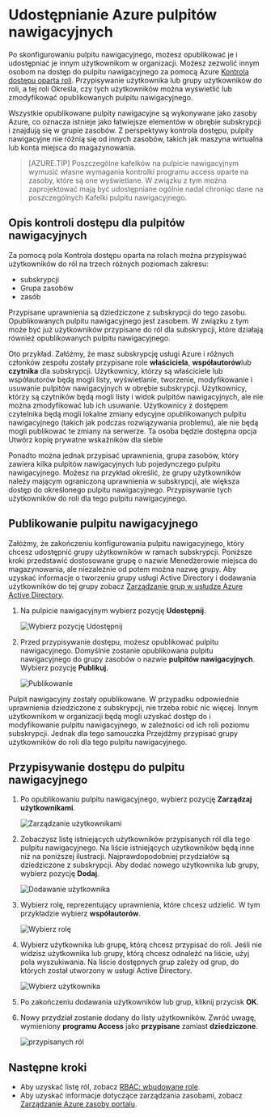 <properties
   pageTitle="Azure portalu pulpitu nawigacyjnego w programie access | Microsoft Azure"
   description="W tym artykule wyjaśniono, jak korzystać z pulpitu nawigacyjnego w portalu Azure."
   services="azure-portal"
   documentationCenter=""
   authors="tfitzmac"
   manager="timlt"
   editor="tysonn"/>

<tags
   ms.service="multiple"
   ms.devlang="NA"
   ms.topic="article"
   ms.tgt_pltfrm="NA"
   ms.workload="na"
   ms.date="08/01/2016"
   ms.author="tomfitz"/>

# <a name="sharing-azure-dashboards"></a>Udostępnianie Azure pulpitów nawigacyjnych

Po skonfigurowaniu pulpitu nawigacyjnego, możesz opublikować je i udostępniać je innym użytkownikom w organizacji. Możesz zezwolić innym osobom na dostęp do pulpitu nawigacyjnego za pomocą Azure [Kontrola dostępu oparta roli](../active-directory/role-based-access-control-configure.md). Przypisywanie użytkownika lub grupy użytkowników do roli, a tej roli Określa, czy tych użytkowników można wyświetlić lub zmodyfikować opublikowanych pulpitu nawigacyjnego. 

Wszystkie opublikowane pulpity nawigacyjne są wykonywane jako zasoby Azure, co oznacza istnieje jako łatwiejsze elementów w obrębie subskrypcji i znajdują się w grupie zasobów.  Z perspektywy kontrola dostępu, pulpity nawigacyjne nie różnią się od innych zasobów, takich jak maszyna wirtualna lub konta miejsca do magazynowania.

> [AZURE.TIP] Poszczególne kafelków na pulpicie nawigacyjnym wymusić własne wymagania kontrolki programu access oparte na zasoby, które są one wyświetlane.  W związku z tym można zaprojektować mają być udostępniane ogólnie nadal chroniąc dane na poszczególnych Kafelki pulpitu nawigacyjnego.

## <a name="understanding-access-control-for-dashboards"></a>Opis kontroli dostępu dla pulpitów nawigacyjnych

Za pomocą pola Kontrola dostępu oparta na rolach można przypisywać użytkowników do ról na trzech różnych poziomach zakresu:

- subskrypcji
- Grupa zasobów
- zasób

Przypisane uprawnienia są dziedziczone z subskrypcji do tego zasobu. Opublikowanych pulpitu nawigacyjnego jest zasobem. W związku z tym może być już użytkowników przypisane do ról dla subskrypcji, które działają również opublikowanych pulpitu nawigacyjnego. 

Oto przykład.  Załóżmy, że masz subskrypcję usługi Azure i różnych członków zespołu zostały przypisane role **właściciela**, **współautorów**lub **czytnika** dla subskrypcji. Użytkownicy, którzy są właściciele lub współautorów będą mogli listy, wyświetlanie, tworzenie, modyfikowanie i usuwanie pulpitów nawigacyjnych w obrębie subskrypcji.  Użytkownicy, którzy są czytników będą mogli listy i widok pulpitów nawigacyjnych, ale nie można zmodyfikować lub ich usuwanie.  Użytkownicy z dostępem czytelnika będą mogli lokalne zmiany edycyjne opublikowanych pulpitu nawigacyjnego (takich jak podczas rozwiązywania problemu), ale nie będą mogli publikować te zmiany na serwerze.  Ta osoba będzie dostępna opcja Utwórz kopię prywatne wskaźników dla siebie

Ponadto można jednak przypisać uprawnienia, grupa zasobów, który zawiera kilka pulpitów nawigacyjnych lub pojedynczego pulpitu nawigacyjnego. Możesz na przykład określić, że grupy użytkowników należy mającym ograniczoną uprawnienia w subskrypcji, ale większa dostęp do określonego pulpitu nawigacyjnego. Przypisywanie tych użytkowników do roli dla tego pulpitu nawigacyjnego. 

## <a name="publish-dashboard"></a>Publikowanie pulpitu nawigacyjnego

Załóżmy, że zakończeniu konfigurowania pulpitu nawigacyjnego, który chcesz udostępnić grupy użytkowników w ramach subskrypcji. Poniższe kroki przedstawić dostosowane grupę o nazwie Menedżerowie miejsca do magazynowania, ale niezależnie od potem można nazwę grupy. Aby uzyskać informacje o tworzeniu grupy usługi Active Directory i dodawania użytkowników do tej grupy zobacz [Zarządzanie grup w usłudze Azure Active Directory](../active-directory/active-directory-accessmanagement-manage-groups.md).

1. Na pulpicie nawigacyjnym wybierz pozycję **Udostępnij**.

     ![Wybierz pozycję Udostępnij](./media/azure-portal-dashboard-share-access/select-share.png)

2. Przed przypisywanie dostępu, możesz opublikować pulpitu nawigacyjnego. Domyślnie zostanie opublikowana pulpitu nawigacyjnego do grupy zasobów o nazwie **pulpitów nawigacyjnych**. Wybierz pozycję **Publikuj**.

     ![Publikowanie](./media/azure-portal-dashboard-share-access/publish.png)

Pulpit nawigacyjny zostały opublikowane. W przypadku odpowiednie uprawnienia dziedziczone z subskrypcji, nie trzeba robić nic więcej. Innym użytkownikom w organizacji będą mogli uzyskać dostęp do i modyfikowanie pulpitu nawigacyjnego, w zależności od ich roli poziomu subskrypcji. Jednak dla tego samouczka Przejdźmy przypisać grupy użytkowników do roli dla tego pulpitu nawigacyjnego.

## <a name="assign-access-to-a-dashboard"></a>Przypisywanie dostępu do pulpitu nawigacyjnego

1. Po opublikowaniu pulpitu nawigacyjnego, wybierz pozycję **Zarządzaj użytkownikami**.

     ![Zarządzanie użytkownikami](./media/azure-portal-dashboard-share-access/manage-users.png)

2. Zobaczysz listę istniejących użytkowników przypisanych ról dla tego pulpitu nawigacyjnego. Na liście istniejących użytkowników będą inne niż na poniższej ilustracji. Najprawdopodobniej przydziałów są dziedziczone z subskrypcji. Aby dodać nowego użytkownika lub grupy, wybierz pozycję **Dodaj**.

     ![Dodawanie użytkownika](./media/azure-portal-dashboard-share-access/existing-users.png)

3. Wybierz rolę, reprezentujący uprawnienia, które chcesz udzielić. W tym przykładzie wybierz **współautorów**.

     ![Wybierz rolę](./media/azure-portal-dashboard-share-access/select-role.png)

4. Wybierz użytkownika lub grupę, którą chcesz przypisać do roli. Jeśli nie widzisz użytkownika lub grupy, którą chcesz odnaleźć na liście, użyj pola wyszukiwania. Na liście dostępnych grup zależy od grup, do których został utworzony w usługi Active Directory.

     ![Wybierz użytkownika](./media/azure-portal-dashboard-share-access/select-user.png) 

5. Po zakończeniu dodawania użytkowników lub grup, kliknij przycisk **OK**. 

6. Nowy przydział zostanie dodany do listy użytkowników. Zwróć uwagę, wymieniony **programu Access** jako **przypisane** zamiast **dziedziczone**.

     ![przypisanych ról](./media/azure-portal-dashboard-share-access/assigned-roles.png)

## <a name="next-steps"></a>Następne kroki

- Aby uzyskać listę ról, zobacz [RBAC: wbudowane role](../active-directory/role-based-access-built-in-roles.md).
- Aby uzyskać informacje dotyczące zarządzania zasobami, zobacz [Zarządzanie Azure zasoby portalu](resource-group-portal.md).